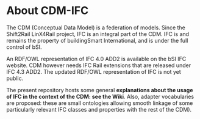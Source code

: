 # About CDM-IFC

The CDM (Conceptual Data Model) is a federation of models. Since the Shift2Rail LinX4Rail project, IFC is an integral part of the CDM. IFC is and remains the property of buildingSmart International, and is under the full control of bSI.

An RDF/OWL representation of IFC 4.0 ADD2 is available on the bSI IFC website. CDM however needs IFC Rail extensions that are released under IFC 4.3 ADD2. The updated RDF/OWL representation of IFC is not yet public.

The present repository hosts some general __explanations about the usage of IFC in the context of the CDM: see the Wiki__. Also, adapter vocabularies are proposed: these are small ontologies allowing smooth linkage of some particularly relevant IFC classes and properties with the rest of the CDM).
